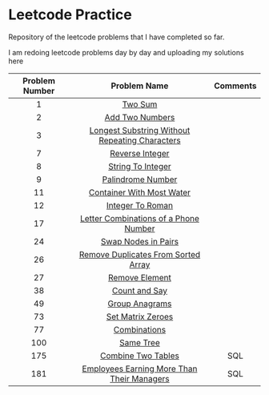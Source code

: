 # Leetcode Practice
Repository of the leetcode problems that I have completed so far. 

I am redoing leetcode problems day by day and uploading my solutions here

|Problem Number   | Problem Name  | Comments  |
| :-------------: |:-------------:|:-------------:|
| 1      | [Two Sum](https://leetcode.com/problems/two-sum/) |
| 2      | [Add Two Numbers](https://leetcode.com/problems/add-two-numbers/) |
| 3      | [Longest Substring Without Repeating Characters](https://leetcode.com/problems/longest-substring-without-repeating-characters/) |
| 7      | [Reverse Integer](https://leetcode.com/problems/reverse-integer/) |
| 8      | [String To Integer](https://leetcode.com/problems/string-to-integer-atoi/) |
| 9      | [Palindrome Number](https://leetcode.com/problems/palindrome-number/) |
| 11      | [Container With Most Water](https://leetcode.com/problems/container-with-most-water/) |
| 12      | [Integer To Roman](https://leetcode.com/problems/integer-to-roman/) |
| 17      | [Letter Combinations of a Phone Number](https://leetcode.com/problems/letter-combinations-of-a-phone-number/) |
| 24      | [Swap Nodes in Pairs](https://leetcode.com/problems/swap-nodes-in-pairs/) |
| 26      | [Remove Duplicates From Sorted Array](https://leetcode.com/problems/remove-duplicates-from-sorted-array/) |
| 27      | [Remove Element](https://leetcode.com/problems/remove-element/) |
| 38      | [Count and Say](https://leetcode.com/problems/count-and-say/) |
| 49      | [Group Anagrams](https://leetcode.com/problems/group-anagrams/) |
| 73      | [Set Matrix Zeroes](https://leetcode.com/problems/set-matrix-zeroes/) |
| 77      | [Combinations](https://leetcode.com/problems/combinations/) |
| 100      | [Same Tree](https://leetcode.com/problems/same-tree/) |
| 175      | [Combine Two Tables](https://leetcode.com/problems/combine-two-tables/) | SQL|
| 181      | [Employees Earning More Than Their Managers](https://leetcode.com/problems/employees-earning-more-than-their-managers/) | SQL|
